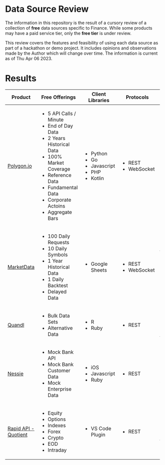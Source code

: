 # Data Source Review

The information in this repository is the result of a cursory review of a collection of **free** data sources specific to Finance. While some products may have a paid service tier, only the **free tier** is under review.

This review covers the features and feasibility of using each data source as part of a hackathon or demo project. It includes opinions and observations made by the Author which will change over time. The information is current as of Thu Apr 06 2023.

# Results
| Product                                                              | Free Offerings                                                                                                                                                                                                               | Client Libraries                                                                  | Protocols                                | Author Comments                                                                                                                                    |
| -------------------------------------------------------------------- | ---------------------------------------------------------------------------------------------------------------------------------------------------------------------------------------------------------------------------- | --------------------------------------------------------------------------------- | ---------------------------------------- | -------------------------------------------------------------------------------------------------------------------------------------------------- |
| [Polygon.io](https://polygon.io/)                                    | <ul><li>5 API Calls / Minute</li><li>End of Day Data</li><li>2 Years Historical Data</li><li>100% Market Coverage</li><li>Reference Data</li><li>Fundamental Data</li><li>Corporate Actoins</li><li>Aggregate Bars</li></ul> | <ul><li>Python</li><li>Go</li><li>Javascript</li><li>PHP</li><li>Kotlin</li></ul> | <ul><li>REST</li><li>WebSocket</li></ul> | Promising listing of available products                                                                                                            |
| [MarketData](https://docs.marketdata.app/api/)                       | <ul><li>100 Daily Requests</li><li>10 Daily Symbols</li><li>1 Year Historical Data</li><li>1 Daily Backtest</li><li>Delayed Data</li></ul>                                                                                   | <ul><li>Google Sheets</li></ul>                                                   | <ul><li>REST</li><li>WebSocket</li></ul> | Google Sheets has its own function - GOOGLEFINANCE. Google Finance is no longer an API, so if you want to use the Google data I'd do it in Sheets. |
| [Quandl](https://data.nasdaq.com/publishers/QDL)                     | <ul><li>Bulk Data Sets</li><li>Alternative Data</li></ul>                                                                                                                                                                    | <ul><li>R</li><li>Ruby</li></ul>                                                  | <ul><li>REST</li></ul>                   | Great source for quantitative analysis against data sets, not live ticking data                                                                    |
| [Nessie](http://api.nessieisreal.com/)                               | <ul><li>Mock Bank API</li><li>Mock Bank Customer Data</li><li>Mock Enterprise Data</li></ul>                                                                                                                                 | <ul><li>iOS</li><li>Javascript</li><li>Ruby</li></ul>                             | <ul><li>REST</li></ul>                   | The client libraries are very old. This is a nice product however, could be very useful for a specific use case                                    |
| [Rapid API - Quotient](https://rapidapi.com/dubois4and/api/quotient) | <ul><li>Equity</li><li>Options</li><li>Indexes</li><li>Forex</li><li>Crypto</li><li>EOD</li><li>Intraday</li></ul>                                                                                                           | <ul><li>VS Code Plugin</li></ul>                                                  | <ul><li>REST</li></ul>                   | Rapid API is a generic API provider; Quotient is one API available from them which provides financial data                                         |